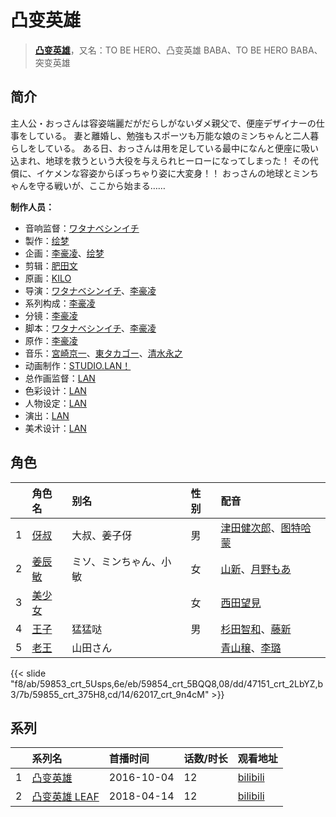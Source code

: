 # 凸变英雄


> <u>**[凸变英雄](https://bgm.tv/subject/192247)**</u>，又名：TO BE HERO、凸变英雄 BABA、TO BE HERO BABA、突变英雄

## 简介

主人公・おっさんは容姿端麗だがだらしがないダメ親父で、便座デザイナーの仕事をしている。
妻と離婚し、勉強もスポーツも万能な娘のミンちゃんと二人暮らしをしている。
ある日、おっさんは用を足している最中になんと便座に吸い込まれ、地球を救うという大役を与えられヒーローになってしまった！
その代償に、イケメンな容姿からぽっちゃり姿に大変身！！
おっさんの地球とミンちゃんを守る戦いが、ここから始まる……

**制作人员：**
- 音响监督：[ワタナベシンイチ](https://bgm.tv/person/112)
- 製作：[绘梦](https://bgm.tv/person/22451)
- 企画：[李豪凌](https://bgm.tv/person/14392)、[绘梦](https://bgm.tv/person/22451)
- 剪辑：[肥田文](https://bgm.tv/person/12053)
- 原画：[KILO](https://bgm.tv/person/39297)
- 导演：[ワタナベシンイチ](https://bgm.tv/person/112)、[李豪凌](https://bgm.tv/person/14392)
- 系列构成：[李豪凌](https://bgm.tv/person/14392)
- 分镜：[李豪凌](https://bgm.tv/person/14392)
- 脚本：[ワタナベシンイチ](https://bgm.tv/person/112)、[李豪凌](https://bgm.tv/person/14392)
- 原作：[李豪凌](https://bgm.tv/person/14392)
- 音乐：[宮崎京一](https://bgm.tv/person/11059)、[東タカゴー](https://bgm.tv/person/18655)、[清水永之](https://bgm.tv/person/3594)
- 动画制作：[STUDIO.LAN！](https://bgm.tv/person/25454)
- 总作画监督：[LAN](https://bgm.tv/person/27945)
- 色彩设计：[LAN](https://bgm.tv/person/27945)
- 人物设定：[LAN](https://bgm.tv/person/27945)
- 演出：[LAN](https://bgm.tv/person/27945)
- 美术设计：[LAN](https://bgm.tv/person/27945)

## 角色

|     |   角色名   |   别名  | 性别 |  配音  |
|:--- |:------  |:----      |:---  |:--   |
| 1 | [伢叔](https://bgm.tv/character/59853) | 大叔、姜子伢 | 男 | [津田健次郎](https://bgm.tv/person/3977)、[图特哈蒙](https://bgm.tv/person/28622) |
| 2 | [姜辰敏](https://bgm.tv/character/59854) | ミソ、ミンちゃん、小敏 | 女 | [山新](https://bgm.tv/person/7269)、[月野もあ](https://bgm.tv/person/31018) |
| 3 | [美少女](https://bgm.tv/character/47151) |  | 女 | [西田望見](https://bgm.tv/person/17267) |
| 4 | [王子](https://bgm.tv/character/59855) | 猛猛哒 | 男 | [杉田智和](https://bgm.tv/person/4513)、[藤新](https://bgm.tv/person/18116) |
| 5 | [老王](https://bgm.tv/character/62017) | 山田さん |  | [青山穣](https://bgm.tv/person/5467)、[李璐](https://bgm.tv/person/29654) |

{{< slide "f8/ab/59853_crt_5Usps,6e/eb/59854_crt_5BQQ8,08/dd/47151_crt_2LbYZ,b3/7b/59855_crt_375H8,cd/14/62017_crt_9n4cM" >}}

## 系列

|     |   系列名   |   首播时间  | 话数/时长  | 观看地址 |
|:---  |:------    |:----      |:---       |:---  |
| 1 |[凸变英雄](https://bgm.tv/subject/192247)| 2016-10-04 | 12 | [bilibili](https://www.bilibili.com/bangumi/play/ep96718)  |
| 2 |[凸变英雄 LEAF](https://bgm.tv/subject/206924)| 2018-04-14 | 12 | [bilibili](https://www.bilibili.com/bangumi/play/ss22087)  |



